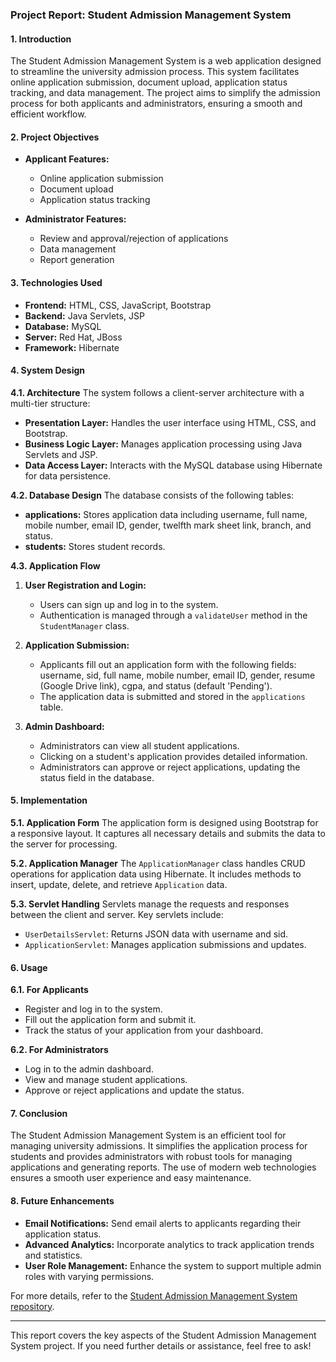 ### Project Report: Student Admission Management System

#### 1. Introduction
The Student Admission Management System is a web application designed to streamline the university admission process. This system facilitates online application submission, document upload, application status tracking, and data management. The project aims to simplify the admission process for both applicants and administrators, ensuring a smooth and efficient workflow.

#### 2. Project Objectives
- **Applicant Features:**
  - Online application submission
  - Document upload
  - Application status tracking

- **Administrator Features:**
  - Review and approval/rejection of applications
  - Data management
  - Report generation

#### 3. Technologies Used
- **Frontend:** HTML, CSS, JavaScript, Bootstrap
- **Backend:** Java Servlets, JSP
- **Database:** MySQL
- **Server:** Red Hat, JBoss
- **Framework:** Hibernate

#### 4. System Design

**4.1. Architecture**
The system follows a client-server architecture with a multi-tier structure:
- **Presentation Layer:** Handles the user interface using HTML, CSS, and Bootstrap.
- **Business Logic Layer:** Manages application processing using Java Servlets and JSP.
- **Data Access Layer:** Interacts with the MySQL database using Hibernate for data persistence.

**4.2. Database Design**
The database consists of the following tables:
- **applications:** Stores application data including username, full name, mobile number, email ID, gender, twelfth mark sheet link, branch, and status.
- **students:** Stores student records.
  
**4.3. Application Flow**
1. **User Registration and Login:**
   - Users can sign up and log in to the system.
   - Authentication is managed through a `validateUser` method in the `StudentManager` class.
   
2. **Application Submission:**
   - Applicants fill out an application form with the following fields: username, sid, full name, mobile number, email ID, gender, resume (Google Drive link), cgpa, and status (default 'Pending').
   - The application data is submitted and stored in the `applications` table.
   
3. **Admin Dashboard:**
   - Administrators can view all student applications.
   - Clicking on a student's application provides detailed information.
   - Administrators can approve or reject applications, updating the status field in the database.

#### 5. Implementation

**5.1. Application Form**
The application form is designed using Bootstrap for a responsive layout. It captures all necessary details and submits the data to the server for processing.

**5.2. Application Manager**
The `ApplicationManager` class handles CRUD operations for application data using Hibernate. It includes methods to insert, update, delete, and retrieve `Application` data.

**5.3. Servlet Handling**
Servlets manage the requests and responses between the client and server. Key servlets include:
- `UserDetailsServlet`: Returns JSON data with username and sid.
- `ApplicationServlet`: Manages application submissions and updates.

#### 6. Usage

**6.1. For Applicants**
- Register and log in to the system.
- Fill out the application form and submit it.
- Track the status of your application from your dashboard.

**6.2. For Administrators**
- Log in to the admin dashboard.
- View and manage student applications.
- Approve or reject applications and update the status.

#### 7. Conclusion
The Student Admission Management System is an efficient tool for managing university admissions. It simplifies the application process for students and provides administrators with robust tools for managing applications and generating reports. The use of modern web technologies ensures a smooth user experience and easy maintenance.

#### 8. Future Enhancements
- **Email Notifications:** Send email alerts to applicants regarding their application status.
- **Advanced Analytics:** Incorporate analytics to track application trends and statistics.
- **User Role Management:** Enhance the system to support multiple admin roles with varying permissions.
  
For more details, refer to the [Student Admission Management System repository](https://github.com/pavani-1510/StudentAdmissionManagementSystem).

---

This report covers the key aspects of the Student Admission Management System project. If you need further details or assistance, feel free to ask!
